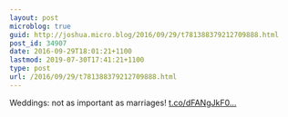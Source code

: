 ```yaml
---
layout: post
microblog: true
guid: http://joshua.micro.blog/2016/09/29/t781388379212709888.html
post_id: 34907
date: 2016-09-29T18:01:21+1100
lastmod: 2019-07-30T17:41:21+1100
type: post
url: /2016/09/29/t781388379212709888.html
---
```

Weddings: not as important as marriages! [t.co/dFANgJkF0...](https://t.co/dFANgJkF0A)
